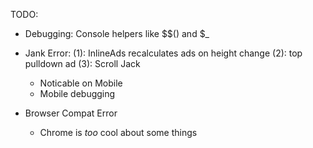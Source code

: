 

TODO:

- Debugging: Console helpers like $$() and $_


- Jank Error:
  (1): InlineAds recalculates ads on height change
  (2): top pulldown ad
  (3): Scroll Jack
  - Noticable on Mobile
  - Mobile debugging

- Browser Compat Error
  - Chrome is *too* cool about some things

